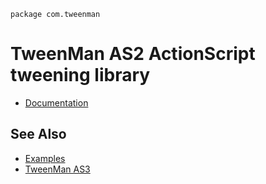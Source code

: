 `package com.tweenman`

TweenMan AS2 ActionScript tweening library
==========================================

* [Documentation](http://github.com/danro/tweenman-as2/wiki)

See Also
--------

* [Examples](http://github.com/danro/tweenman-examples)
* [TweenMan AS3](http://github.com/danro/tweenman-as3)
